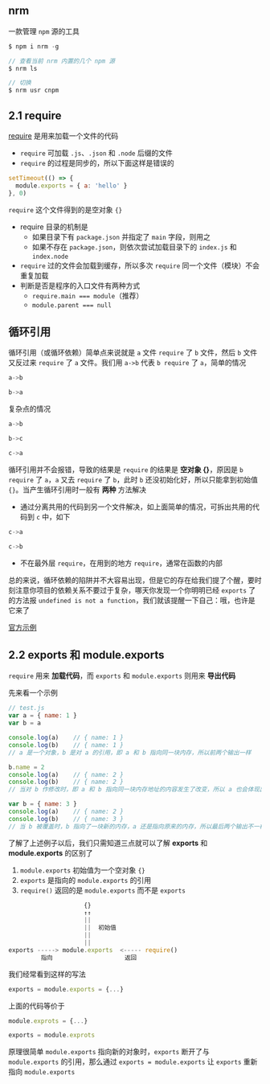 ## nrm

一款管理 `npm` 源的工具

```js
$ npm i nrm -g

// 查看当前 nrm 内置的几个 npm 源
$ nrm ls

// 切换
$ nrm usr cnpm 
```


## 2.1 require

[require](https://nodejs.org/api/modules.html) 是用来加载一个文件的代码

* `require` 可加载 `.js`、`.json` 和 `.node` 后缀的文件
* `require` 的过程是同步的，所以下面这样是错误的

```js
setTimeout(() => {
  module.exports = { a: 'hello' }
}, 0)
```

`require` 这个文件得到的是空对象 `{}`

* require 目录的机制是
  * 如果目录下有 `package.json` 并指定了 `main` 字段，则用之
  * 如果不存在 `package.json`，则依次尝试加载目录下的 `index.js` 和 `index.node`
* `require` 过的文件会加载到缓存，所以多次 `require` 同一个文件（模块）不会重复加载
* 判断是否是程序的入口文件有两种方式
  * `require.main === module`（推荐）
  * `module.parent === null`
 
 

## 循环引用

循环引用（或循环依赖）简单点来说就是 `a` 文件 `require` 了 `b` 文件，然后 `b` 文件又反过来 `require` 了 `a` 文件。我们用 `a->b` 代表 `b require` 了 `a`，简单的情况

```js
a->b

b->a
```

复杂点的情况

```js
a->b

b->c

c->a
```

循环引用并不会报错，导致的结果是 `require` 的结果是 **空对象 {}**，原因是 `b require` 了 `a`，`a` 又去 `require` 了 `b`，此时 `b` 还没初始化好，所以只能拿到初始值 `{}`。当产生循环引用时一般有 **两种** 方法解决

* 通过分离共用的代码到另一个文件解决，如上面简单的情况，可拆出共用的代码到 `c` 中，如下

```js
c->a

c->b
```

* 不在最外层 `require`，在用到的地方 `require`，通常在函数的内部

总的来说，循环依赖的陷阱并不大容易出现，但是它的存在给我们提了个醒，要时刻注意你项目的依赖关系不要过于复杂，哪天你发现一个你明明已经 `exports` 了的方法报 `undefined is not a function`，我们就该提醒一下自己：哦，也许是它来了

[官方示例](https://nodejs.org/api/modules.html#modules_cycles)



## 2.2 exports 和 module.exports

`require` 用来 **加载代码**，而 `exports` 和 `module.exports` 则用来 **导出代码**

先来看一个示例

```js
// test.js
var a = { name: 1 }
var b = a

console.log(a)    // { name: 1 }
console.log(b)    // { name: 1 }
// a 是一个对象，b 是对 a 的引用，即 a 和 b 指向同一块内存，所以前两个输出一样

b.name = 2
console.log(a)    // { name: 2 }
console.log(b)    // { name: 2 }
// 当对 b 作修改时，即 a 和 b 指向同一块内存地址的内容发生了改变，所以 a 也会体现出来，所以两者的输出是一样的

var b = { name: 3 }
console.log(a)    // { name: 2 }
console.log(b)    // { name: 3 }
// 当 b 被覆盖时，b 指向了一块新的内存，a 还是指向原来的内存，所以最后两个输出不一样
```

了解了上述例子以后，我们只需知道三点就可以了解 **exports** 和 **module.exports** 的区别了

1. `module.exports` 初始值为一个空对象 `{}`
2. `exports` 是指向的 `module.exports` 的引用
3. `require()` 返回的是 `module.exports` 而不是 `exports`

```js
                     {}
                     ↑↑
                     ||  
                     ||  初始值
                     ||
                     ||
exports -----> module.exports  <----- require()
         指向                    返回
```

我们经常看到这样的写法

```js
exports = module.exports = {...}
```

上面的代码等价于

```js
module.exprots = {...}

exports = module.exprots
```

原理很简单 `module.exports` 指向新的对象时，`exports` 断开了与 `module.exports` 的引用，那么通过 `exports = module.exports` 让 `exports` 重新指向 `module.exports`
